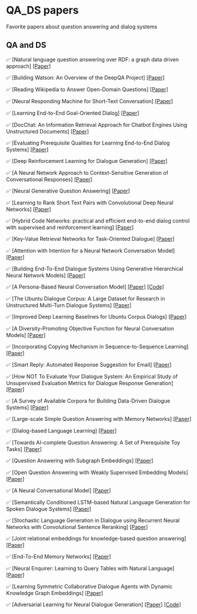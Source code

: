 # QA_DS papers
Favorite papers about question answering and dialog systems

## QA and DS
:white_check_mark: [Natural language question answering over RDF: a graph data driven approach] [[Paper]](https://pdfs.semanticscholar.org/cb4d/277a51da6894fe5143013978567ef5f805c8.pdf)

:white_check_mark: [Building Watson: An Overview of the DeepQA Project] [[Paper]](https://www.aaai.org/ojs/index.php/aimagazine/article/view/2303/2165)

:white_check_mark: [Reading Wikipedia to Answer Open-Domain Questions] [[Paper]](https://arxiv.org/pdf/1704.00051.pdf)

:white_check_mark: [Neural Responding Machine for Short-Text Conversation] [[Paper]](https://arxiv.org/pdf/1503.02364.pdf)

:white_check_mark: [Learning End-to-End Goal-Oriented Dialog] [[Paper]](https://arxiv.org/pdf/1503.02364.pdf)

:white_check_mark: [DocChat: An Information Retrieval Approach for Chatbot Engines Using Unstructured Documents] [[Paper]](http://aclweb.org/anthology/P16-1049)

:white_check_mark: [Evaluating Prerequisite Qualities for Learning End-to-End Dialog Systems] [[Paper]](https://arxiv.org/pdf/1511.06931.pdf)

:white_check_mark: [Deep Reinforcement Learning for Dialogue Generation] [[Paper]](https://arxiv.org/pdf/1606.01541.pdf)

:white_check_mark: [A Neural Network Approach to Context-Sensitive Generation of Conversational Responses] [[Paper]](https://arxiv.org/pdf/1506.06714.pdf)

:white_check_mark: [Neural Generative Question Answering] [[Paper]](https://arxiv.org/pdf/1512.01337.pdf)

:white_check_mark: [Learning to Rank Short Text Pairs with Convolutional Deep Neural Networks] [[Paper]](https://pdfs.semanticscholar.org/73d8/26d4c2363701b88e3e234fe3b8756c0f9671.pdf)

:white_check_mark: [Hybrid Code Networks: practical and efficient end-to-end dialog control with supervised and reinforcement learning] [[Paper]](https://arxiv.org/pdf/1702.03274.pdf)

:white_check_mark: [Key-Value Retrieval Networks for Task-Oriented Dialogue] [[Paper]](https://arxiv.org/pdf/1705.05414.pdf)

:white_check_mark: [Attention with Intention for a Neural Network Conversation Model] [[Paper]](https://arxiv.org/pdf/1510.08565.pdf)

:white_check_mark: [Building End-To-End Dialogue Systems Using Generative Hierarchical Neural Network Models] [[Paper]](https://arxiv.org/pdf/1507.04808.pdf)

:white_check_mark: [A Persona-Based Neural Conversation Model] [[Paper]](https://arxiv.org/pdf/1603.06155.pdf) [[Code]](https://github.com/jiweil/Neural-Dialogue-Generation)

:white_check_mark: [The Ubuntu Dialogue Corpus: A Large Dataset for Research in Unstructured Multi-Turn Dialogue Systems] [[Paper]](https://arxiv.org/pdf/1506.08909.pdf)

:white_check_mark: [Improved Deep Learning Baselines for Ubuntu Corpus Dialogs] [[Paper]](https://arxiv.org/pdf/1510.03753.pdf)

:white_check_mark: [A Diversity-Promoting Objective Function for Neural Conversation Models] [[Paper]](https://arxiv.org/pdf/1510.03055.pdf)

:white_check_mark: [Incorporating Copying Mechanism in Sequence-to-Sequence Learning] [[Paper]](https://arxiv.org/pdf/1603.06393.pdf)

:white_check_mark: [Smart Reply: Automated Response Suggestion for Email] [[Paper]](https://arxiv.org/pdf/1606.04870.pdf)

:white_check_mark: [How NOT To Evaluate Your Dialogue System: An Empirical Study of Unsupervised Evaluation Metrics for Dialogue Response Generation] [[Paper]](https://arxiv.org/pdf/1603.08023.pdf)

:white_check_mark: [A Survey of Available Corpora for Building Data-Driven Dialogue Systems] [[Paper]](https://arxiv.org/pdf/1512.05742.pdf)

:white_check_mark: [Large-scale Simple Question Answering with Memory Networks] [[Paper]](https://arxiv.org/pdf/1506.02075.pdf)

:white_check_mark: [Dialog-based Language Learning] [[Paper]](https://arxiv.org/pdf/1604.06045.pdf)

:white_check_mark: [Towards AI-complete Question Answering: A Set of Prerequisite Toy Tasks] [[Paper]](https://arxiv.org/pdf/1502.05698.pdf)

:white_check_mark: [Question Answering with Subgraph Embeddings] [[Paper]](https://arxiv.org/pdf/1406.3676.pdf)

:white_check_mark: [Open Question Answering with Weakly Supervised Embedding Models] [[Paper]](https://arxiv.org/pdf/1404.4326.pdf)

:white_check_mark: [A Neural Conversational Model] [[Paper]](https://arxiv.org/pdf/1506.05869.pdf)

:white_check_mark: [Semantically Conditioned LSTM-based Natural Language Generation for Spoken Dialogue Systems] [[Paper]](https://arxiv.org/pdf/1508.01745.pdf)

:white_check_mark: [Stochastic Language Generation in Dialogue using Recurrent Neural Networks with Convolutional Sentence Reranking] [[Paper]](http://aclweb.org/anthology/W15-4639)

:white_check_mark: [Joint relational embeddings for knowledge-based question answering] [[Paper]](https://pdfs.semanticscholar.org/eabb/8ddbd2b9cae7e2169d7f6681a5e7694ec088.pdf)

:white_check_mark: [End-To-End Memory Networks] [[Paper]](https://arxiv.org/pdf/1503.08895.pdf)

:white_check_mark: [Neural Enquirer: Learning to Query Tables with Natural Language] [[Paper]](https://arxiv.org/pdf/1512.00965.pdf)

:white_check_mark: [Learning Symmetric Collaborative Dialogue Agents with Dynamic Knowledge Graph Embeddings] [[Paper]](https://arxiv.org/pdf/1704.07130.pdf)

:white_check_mark: [Adversarial Learning for Neural Dialogue Generation] [[Paper]](https://arxiv.org/pdf/1701.06547) [[Code]](https://github.com/jiweil/Neural-Dialogue-Generation)
